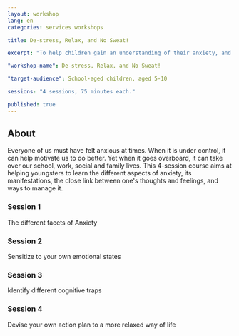 ```yaml
---
layout: workshop
lang: en
categories: services workshops

title: De-stress, Relax, and No Sweat!

excerpt: "To help children gain an understanding of their anxiety, and how to manage stressful emotions in their daily life."

"workshop-name": De-stress, Relax, and No Sweat!

"target-audience": School-aged children, aged 5-10

sessions: "4 sessions, 75 minutes each."

published: true
---
```


## About
Everyone of us must have felt anxious at times.  When it is under control, it can help motivate us to do better.  Yet when it goes overboard, it can take over our school, work, social and family lives.  This 4-session course aims at helping youngsters to learn the different aspects of anxiety, its manifestations, the close link between one's thoughts and feelings, and ways to manage it.

### Session 1
The different facets of Anxiety

### Session 2
Sensitize to your own emotional states

### Session 3
Identify different cognitive traps

### Session 4
Devise your own action plan to a more relaxed way of life